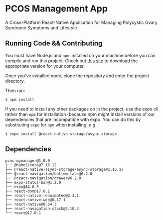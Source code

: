 # PCOS Management App

A Cross-Platform React-Native Application for Managing Polycystic Ovary Syndrome Symptoms and Lifestyle

## Running Code && Contributing

You must have Node.js and `npm` installed on your machine before you can compile and run this project. Check out [this site](https://nodejs.org/en/download/) to download the appropriate version for your computer. 

Once you've installed node, clone the repository and enter the project directory.

Then run:

```
$ npm install
```

If you need to install any other packages on in the project, use the expo cli rather than `npm` for installation (because npm might install versions of our dependencies that are incompatible with expo. You can do this by substituting `expo` for `npm` when installing, e.g.

```
$ expo install @react-native-storage/async-storage
```

## Dependencies
```
pcos-mymanager@1.0.0 
├── @babel/core@7.16.12
├── @react-native-async-storage/async-storage@1.15.17
├── @react-navigation/bottom-tabs@6.2.0
├── @react-navigation/drawer@6.2.0
├── expo-status-bar@1.2.0
├── expo@44.0.5
├── react-dom@17.0.1
├── react-native-reanimated@2.3.1
├── react-native-web@0.17.1
├── react-native@0.64.3
├── react-navigation-stack@2.10.4
└── react@17.0.1
```

